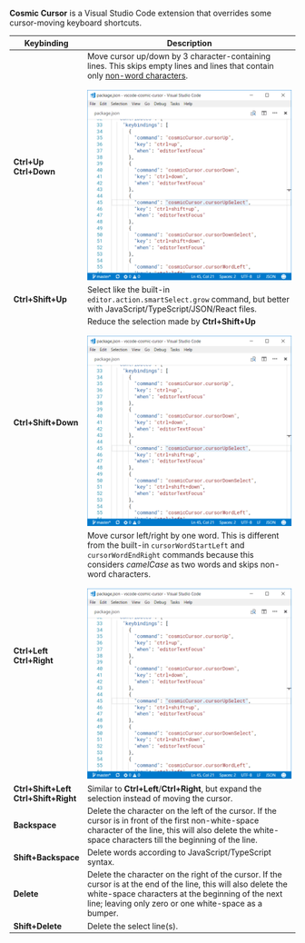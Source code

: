 **Cosmic Cursor** is a Visual Studio Code extension that overrides some cursor-moving keyboard shortcuts.

|Keybinding|Description|
|---|---|
|**Ctrl+Up**<br>**Ctrl+Down**|Move cursor up/down by 3 character-containing lines. This skips empty lines and lines that contain only [non-word characters](https://www.w3schools.com/Jsref/jsref_regexp_wordchar_non.asp).<br><br>![ctrl+up](docs/ctrl+up.gif)|
|**Ctrl+Shift+Up**|Select like the built-in `editor.action.smartSelect.grow` command, but better with JavaScript/TypeScript/JSON/React files.|
|**Ctrl+Shift+Down**|Reduce the selection made by **Ctrl+Shift+Up**<br><br>![ctrl+shift+up](docs/ctrl+shift+up.gif)|
|**Ctrl+Left**<br>**Ctrl+Right**|Move cursor left/right by one word. This is different from the built-in `cursorWordStartLeft` and `cursorWordEndRight` commands because this considers _camelCase_ as two words and skips non-word characters.<br><br>![ctrl+right](docs/ctrl+right.gif)|
|**Ctrl+Shift+Left**<br>**Ctrl+Shift+Right**|Similar to **Ctrl+Left**/**Ctrl+Right**, but expand the selection instead of moving the cursor.
|**Backspace**|Delete the character on the left of the cursor. If the cursor is in front of the first non-white-space character of the line, this will also delete the white-space characters till the beginning of the line.|
|**Shift+Backspace**|Delete words according to JavaScript/TypeScript syntax.|
|**Delete**|Delete the character on the right of the cursor. If the cursor is at the end of the line, this will also delete the white-space characters at the beginning of the next line; leaving only zero or one white-space as a bumper.|
|**Shift+Delete**|Delete the select line(s).|
